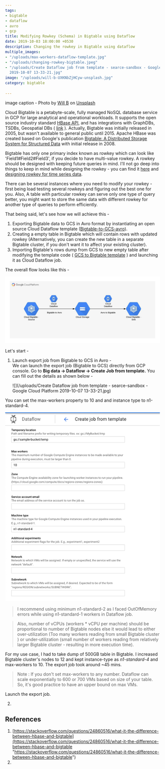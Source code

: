 ```yaml
---
tags:
- bigtable
- dataflow
- avro
- gcp
title: Modifying Rowkey (Schema) in Bigtable using Dataflow
date: 2019-10-03 18:00:00 +0530
description: Changing the rowkey in Bigtable using dataflow
multiple_images:
- "/uploads/max-workers-dataflow-template.jpg"
- "/uploads/changing-rowkey-bigtable.jpeg"
- "/uploads/Create Dataflow job from template - searce-sandbox - Google Cloud Platform
  2019-10-07 13-33-21.jpg"
image: "/uploads/will-b-UXKNbZjHCyw-unsplash.jpg"
category: bigtable

---
```

image caption - Photo by [Will B](https://unsplash.com/@willbro?utm_source=unsplash&utm_medium=referral&utm_content=creditCopyText) on [Unsplash](https://unsplash.com/s/photos/wide?utm_source=unsplash&utm_medium=referral&utm_content=creditCopyText)

Cloud Bigtable is a petabyte-scale, fully managed NoSQL database service in GCP for large analytical and operational workloads. It supports the open source industry standard [HBase API](https://hbase.apache.org/), and has integrations with GraphDBs, TSDBs, Geospatial DBs ( [link](https://cloud.google.com/bigtable/docs/integrations) ). Actually, Bigtable was initially released in 2005, but wasn't available to general public until 2015. Apache HBase was created based on Google's publication [Bigtable: A Distributed Storage System for Structured Data](http://research.google.com/archive/bigtable.html) with initial release in 2008.

Bigtable has only one primary index known as rowkey which can look like 'Field1#Field2#Field3', if you decide to have multi-value rowkey. A rowkey should be designed with keeping future queries in mind. I'll not go deep into things to keep in mind while designing the rowkey - you can find it [here](https://cloud.google.com/bigtable/docs/schema-design) and [designing rowkey for time series data](https://cloud.google.com/bigtable/docs/schema-design-time-series).

There can be several instances where you need to modify your rowkey - first being load testing several rowkeys and figuring out the best one for you. Also, A table with particular rowkey can serve only one type of query better, you might want to store the same data with different rowkey for another type of queries to perform efficiently.

That being said, let's see how we will achieve this -

1. Exporting Bigtable data to GCS in Avro format by instantiating an open source Cloud Dataflow template ([Bigtable-to-GCS-avro](https://cloud.google.com/dataflow/docs/guides/templates/provided-batch#cloudbigtabletoavrofile)).
2. Creating a empty table in Bigtable which will contain rows with updated rowkey (Alternatively, you can create the new table in a separate Bigtable cluster, if you don't want it to affect your existing cluster).
3. Importing Bigtable's rows dump from GCS to new empty table after modifying the template code ( [GCS to Bigtable template](https://cloud.google.com/dataflow/docs/guides/templates/provided-batch#cloud-storage-avro-to-cloud-bigtable) ) and launching it as Cloud Dataflow job.

The overall flow looks like this - 

![](/uploads/changing-rowkey-bigtable.jpeg)

Let's start -

1. Launch export job from Bigtable to GCS in Avro -   
   We can launch the export job (Bigtable to GCS) directly from GCP console. Go to **Big data -> Dataflow -> Create Job from template.** You can fill out the details as shown below -

   ![](/uploads/Create Dataflow job from template - searce-sandbox - Google Cloud Platform 2019-10-07 13-33-21.jpg)

You can set the max-workers property to 10 and and instance type to n1-standard-4.

![](/uploads/max-workers-dataflow-template.jpg)

> I recommend using minimum n1-standard-2 as I faced OutOfMemory errors while using n1-standard-1 workers in Dataflow job.

> Also, number of vCPUs (workers * vCPU per machine) should be proportional to number of Bigtable nodes else it would lead to either over-utilization (Too many workers reading from small Bigtable cluster ) or under-utilization (small number of workers reading from relatively larger Bigtable cluster - resulting in more execution time).

For my use case, I had to take dump of 500GB table in Bigtable. I increased Bigtable cluster's nodes to 12 and kept instance-type as _n1-standard-4_ and max-workers to 10. The export job took around \~45 mins.

> Note : If you don't set max-workers to any number. Dataflow can scale exponentially to 600 or 700 VMs based on size of your table. So, it's good practice to have an upper bound on max VMs. 

Launch the export job. 

2. 

## References

1. [https://stackoverflow.com/questions/24860516/what-it-the-difference-between-hbase-and-bigtable](https://stackoverflow.com/questions/24860516/what-it-the-difference-between-hbase-and-bigtable "https://stackoverflow.com/questions/24860516/what-it-the-difference-between-hbase-and-bigtable")
2. 